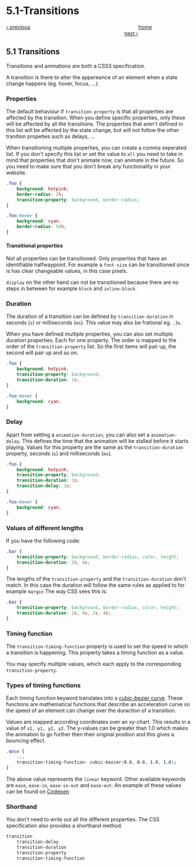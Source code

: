 # 5.1-Transitions

[‹ previous](https://github.com/WartClaes/mjr-css/tree/42d3e6491cc83aa7478e3548ad47b722b68738ab/docs/Chapter-4--Responsive-Grid/4.3-Responsive-Grid.md)                                                                           [home](../../)                                                                                   [next ›](5.2-animations.md)

## 5.1 Transitions

Transitions and animations are both a CSS3 specification.

A transition is there to alter the appereance of an element when a state change happens \(eg. hover, focus, ...\).

### Properties

The default behaviour if `transition-property` is that all properties are affected by the transition. When you define specific properties, only these will be affected by all the transitions. The properties that aren't defined in this list will be affected by the state change, but will not follow the other tranition propeties such as delays, ...

When transitioning multiple properties, you can create a comma seperated list. If you don't specify this list or set the value to `all` you need to take in mind that properties that don't animate now, can animate in the future. So you need to make sure that you don't break any functionality in your website.

```css
.foo {
    background: hotpink;
    border-radius: 2%;
    transition-property: background, border-radius;
}

.foo:hover {
    background: cyan;
    border-radius: 50%;
}
```

#### Transitional properties

Not all properties can be transitioned. Only properties that have an identifiable halfwaypoint. For example a `font-size` can be transitioned since is has clear changeable values, in this case pixels.

`display` on the other hand can not be transitioned because there are no steps in between for example `block` and `inline-block`.

### Duration

The duration of a transition can be defined by `transition-duration` in seconds \(`s`\) or milliseconds \(`ms`\). This value may also be frational eg. `.3s`.

When you have defined multiple properties, you can also set multiple duration properties. Each for one property. The order is mapped to the order of the `transition-property` list. So the first items will pair up, the second will pair up and so on.

```css
.foo {
    background: hotpink;
    transition-property: background;
    transition-duration: 1s;
}

.foo:hover {
    background: cyan;
}
```

### Delay

Apart from setting a `animation-duration`, you can also set a `animation-delay`. This defines the time that the animation will be stalled before it starts playing. Values for this property are the same as the `transition-duration` property, seconds \(`s`\) and milliseconds \(`ms`\).

```css
.foo {
    background: hotpink;
    transition-property: background;
    transition-duration: 1s;
    transition-delay: 1s;
}

.foo:hover {
    background: cyan;
}
```

### Values of different lengths

If you have the following code:

```css
.bar {
    transition-property: background, border-radius, color, height;
    transition-duration: 2s, 4s;
}
```

The lengths of the `transition-property` and the `transition-duration` don't match. In this case the duration will follow the same rules as applied to for example `margin` The way CSS sees this is:

```css
.baz {
    transition-property: background, border-radius, color, height;
    transition-duration: 2s, 4s, 2s, 4s;
}
```

### Timing function

The `transition-timing-function` property is used to set the speed in which a transition is happening. This property takes a timing function as a value.

You may specify multiple values, which each apply to the corresponding `transition-property`.

### Types of timing functions

Each timing function keyword translates into a [cubic-bezier curve](http://cubic-bezier.com/). These functions are mathematical functions that describe an acceleration curve so the speed of an element can change over the duraction of a transition.

Values are mapped according coordinates over an xy-chart. This results in a value of `x1, y1, y2, y2`. The y-values can be greater than 1.0 which makes the animation to go further then their original position and this gives a bouncing effect.

```css
.quux {
    ...
    transition-timing-function: cubic-bezier(0.0, 0.0, 1.0, 1.0);
}
```

The above value represents the `linear` keyword. Other available keywords are `ease`, `ease-in`, `ease-in-out` and `ease-out`. An example of these values can be found on [Codepen](http://codepen.io/WartClaes/full/pjpNVO/)

### Shorthand

You don't need to write out all the different properties. The CSS specification also provides a shorthand method.

```css
transition
    transition-delay
    transition-duration
    transition-property
    transition-timing-function
```

